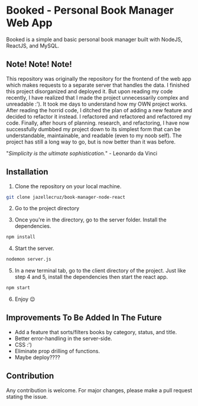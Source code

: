 # Booked - Personal Book Manager Web App 

Booked is a simple and basic personal book manager built with NodeJS, ReactJS, and MySQL. 

## Note! Note! Note!
This repository was originally the repository for the frontend of the web app which makes requests to a separate server that handles the data. I finished this project disorganized and deployed it. But upon reading my code recently, I have realized that I made the project unnecessarily complex and unreadable :'). It took me days to understand how my OWN project works. After reading the horrid code, I ditched the plan of adding a new feature and decided to refactor it instead. I refactored and refactored and refactored my code. Finally, after hours of planning. research, and refactoring, I have now successfully dumbbed my project  down to its simplest form that can be understandable, maintainable, and readable (even to my noob self). The project has still a long way to go, but is now better than it was before. 

"*Simplicity is the ultimate sophistication.*" - Leonardo da Vinci

## Installation
1. Clone the repository on your local machine.

```bash
git clone jazellecruz/book-manager-node-react
``` 

2. Go to the project directory

3. Once you're in the directory, go to the server folder. Install the dependencies.

```bash
npm install 
``` 

4. Start the server.

```bash
nodemon server.js
``` 

5. In a new terminal tab, go to the client directory of the project. Just like step 4 and 5, install the dependencies then start the react app.

```bash
npm start
``` 

6. Enjoy 😉

## Improvements To Be Added In The Future
- Add a feature that sorts/filters books by category, status, and title.
- Better error-handling in the server-side.
- CSS :')
- Eliminate prop drilling of functions.
- Maybe deploy???? 

## Contribution
Any contribution is welcome. For major changes, please make a pull request stating the issue.